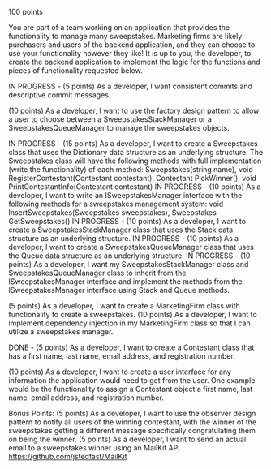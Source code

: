 100 points

You are part of a team working on an application that provides the functionality to manage many sweepstakes. 
Marketing firms are likely purchasers and users of the backend application, and they can choose to use your functionality however they like! 
It is up to you, the developer, to create the backend application to implement the logic for the functions and pieces of functionality requested below.

IN PROGRESS - (5 points) As a developer, I want consistent commits and descriptive commit messages. 

(10 points) As a developer, I want to use the factory design pattern to allow a user to choose between a SweepstakesStackManager or a SweepstakesQueueManager to manage the sweepstakes objects.





IN PROGRESS - (15 points) As a developer, I want to create a Sweepstakes class that uses the Dictionary data structure as an underlying structure. The Sweepstakes class will have the following methods with full implementation (write the functionality) of each method: Sweepstakes(string name), void RegisterContestant(Contestant contestant), Contestant PickWinner(), void PrintContestantInfo(Contestant contestant)
IN PROGRESS - (10 points) As a developer, I want to write an ISweepstakesManager interface with the following methods for a sweepstakes management system: void InsertSweepstakes(Sweepstakes sweepstakes), Sweepstakes GetSweepstakes()
IN PROGRESS - (10 points) As a developer, I want to create a SweepstakesStackManager class that uses the Stack data structure as an underlying structure.
IN PROGRESS - (10 points) As a developer, I want to create a SweepstakesQueueManager class that uses the Queue data structure as an underlying structure.
IN PROGRESS - (10 points) As a developer, I want my SweepstakesStackManager class and SweepstakesQueueManager class to inherit from the ISweepstakesManager interface and implement the methods from the ISweepstakesManager interface using Stack and Queue methods.

(5 points) As a developer, I want to create a MarketingFirm class with functionality to create a sweepstakes. 
(10 points) As a developer, I want to implement dependency injection in my MarketingFirm class so that I can utilize a sweepstakes manager.

DONE - (5 points) As a developer, I want to create a Contestant class that has a first name, last name, email address, and registration number.

(10 points) As a developer, I want to create a user interface for any information the application would need to get from the user. One example would be the functionality to assign a Contestant object a first name, last name, email address, and registration number.

Bonus Points:
(5 points) As a developer, I want to use the observer design pattern to notify all users of the winning contestant, with the winner of the sweepstakes getting a different message specifically congratulating them on being the winner. 
(5 points) As a developer, I want to send an actual email to a sweepstakes winner using an MailKit API https://github.com/jstedfast/MailKit

